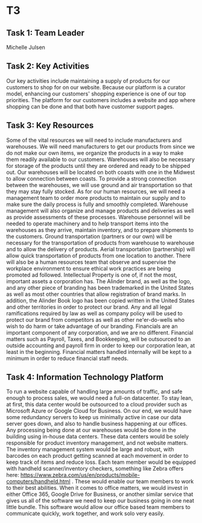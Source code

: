 # T3

## Task 1: Team Leader
Michelle Julsen

## Task 2: Key Activities

Our key activities include maintaining a supply of products for our customers to shop for on our website. Because our platform is a curator model, enhancing our customers' shopping experience is one of our top priorities. The platform for our customers includes a website and app where shopping can be done and that both have customer support pages.


## Task 3: Key Resources

Some of the vital resources we will need to include manufacturers and warehouses. We will need manufacturers to get our products from since we do not make our own items, we organize the products in a way to make them readily available to our customers. Warehouses will also be necessary for storage of the products until they are ordered and ready to be shipped out. Our warehouses will be located on both coasts with one in the Midwest to allow connection between coasts. To provide a strong connection between the warehouses, we will use ground and air transportation so that they may stay fully stocked. As for our human resources, we will need a management team to order more products to maintain our supply and to make sure the daily process is fully and smoothly completed. Warehouse management will also organize and manage products and deliveries as well as provide assessments of these processes. Warehouse personnel will be needed to operate machinery and to help transport items into the warehouses as they arrive, maintain inventory, and to prepare shipments to the customers. Ground transportation (partners or our own) will be necessary for the transportation of products from warehouse to warehouse and to allow the delivery of products. Aerial transportation (partnership) will allow quick transportation of products from one location to another. There will also be a  human resources team that observe and supervise the workplace environment to ensure ethical work practices are being promoted ad followed. Intellectual Property is one of, if not the most, important assets a corporation has. The Alinder brand, as well as the logo, and any other piece of branding has been trademarked in the United States as well as most other countries that allow registration of brand marks. In addition, the Alinder Book logo has been copied written in the United States and other territories in order to protect our brand. Any and all legal ramifications required by law as well as company policy will be used to protect our brand from competitors as well as other ne'er-do-wells who wish to do harm or take advantage of our branding. Financials are an important component of any corporation, and we are no different. Financial matters such as Payroll, Taxes, and Bookkeeping, will be outsourced to an outside accounting and payroll firm in order to keep our corporation lean, at least in the beginning. Financial matters handled internally will be kept to a minimum in order to reduce financial staff needs.


## Task 4: Information Technology Platform

To run a website capable of handling large amounts of traffic, and safe enough to process sales, we would need a full-on datacenter. To stay lean, at first, this data center would be outsourced to a cloud provider such as Microsoft Azure or Google Cloud for Business. On our end, we would have some redundancy servers to keep us minimally active in case our data server goes down, and also to handle business happening at our offices. Any processing being done at our warehouses would be done in the building using in-house data centers. These data centers would be solely responsible for product inventory management, and not website matters. The inventory management system would be large and robust, with barcodes on each product getting scanned at each movement in order to keep track of items and reduce loss. Each team member would be equipped with handheld scanner/inventory checkers, something like Zebra offers here: https://www.zebra.com/us/en/products/mobile-computers/handheld.html . These would enable our team members to work to their best abilities. When it comes to office matters, we would invest in either Office 365, Google Drive for Business, or another similar service that gives us all of the software we need to keep our business going in one neat little bundle. This software would allow our office based team members to communicate quickly, work together, and work solo very easily.
